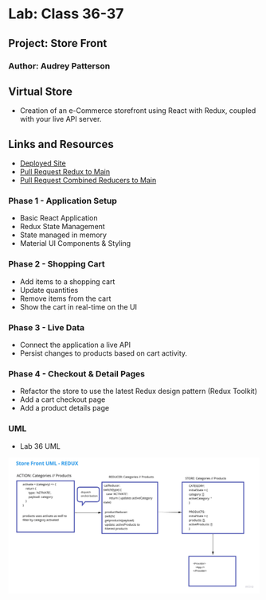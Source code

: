 # Lab: Class 36-37

## Project: Store Front

### Author: Audrey Patterson

## Virtual Store

- Creation of an e-Commerce storefront using React with Redux, coupled with your live API server.

## Links and Resources

- [Deployed Site](https://nervous-ritchie-ae064d.netlify.app/)
- [Pull Request Redux to Main](https://github.com/arpatterson31/storefront/pull/1)
- [Pull Request Combined Reducers to Main](https://github.com/arpatterson31/storefront/pull/2)

### Phase 1 - Application Setup

- Basic React Application
- Redux State Management
- State managed in memory
- Material UI Components & Styling

### Phase 2 - Shopping Cart

- Add items to a shopping cart
- Update quantities
- Remove items from the cart
- Show the cart in real-time on the UI

### Phase 3 - Live Data

- Connect the application a live API
- Persist changes to products based on cart activity.

### Phase 4 - Checkout & Detail Pages

- Refactor the store to use the latest Redux design pattern (Redux Toolkit)
- Add a cart checkout page
- Add a product details page

### UML

- Lab 36 UML

![Lab 36 UML](src/assets/lab36-uml.jpg)
